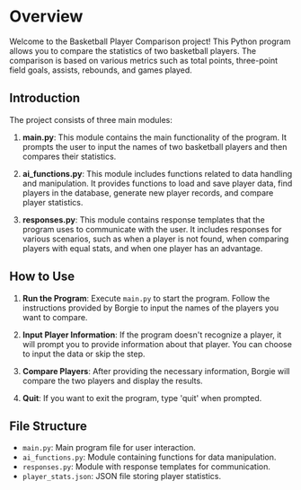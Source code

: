# Overview
Welcome to the Basketball Player Comparison project! This Python program allows you to compare the statistics of two basketball players. The comparison is based on various metrics such as total points, three-point field goals, assists, rebounds, and games played.

## Introduction
The project consists of three main modules:

1. **main.py**:
   This module contains the main functionality of the program. It prompts the user to input the names of two basketball players and then compares their statistics.

2. **ai_functions.py**:
   This module includes functions related to data handling and manipulation. It provides functions to load and save player data, find players in the database, generate new player records, and compare player statistics.

3. **responses.py**:
   This module contains response templates that the program uses to communicate with the user. It includes responses for various scenarios, such as when a player is not found, when comparing players with equal stats, and when one player has an advantage.

## How to Use
1. **Run the Program**: Execute `main.py` to start the program. Follow the instructions provided by Borgie to input the names of the players you want to compare.

2. **Input Player Information**: If the program doesn't recognize a player, it will prompt you to provide information about that player. You can choose to input the data or skip the step.

3. **Compare Players**: After providing the necessary information, Borgie will compare the two players and display the results.

4. **Quit**: If you want to exit the program, type 'quit' when prompted.

## File Structure

- `main.py`: Main program file for user interaction.
- `ai_functions.py`: Module containing functions for data manipulation.
- `responses.py`: Module with response templates for communication.
- `player_stats.json`: JSON file storing player statistics.
